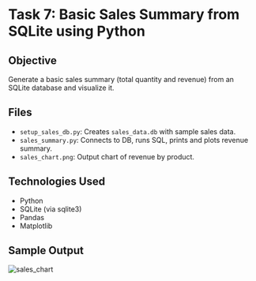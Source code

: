 # Task 7: Basic Sales Summary from SQLite using Python

## Objective
Generate a basic sales summary (total quantity and revenue) from an SQLite database and visualize it.

## Files
- `setup_sales_db.py`: Creates `sales_data.db` with sample sales data.
- `sales_summary.py`: Connects to DB, runs SQL, prints and plots revenue summary.
- `sales_chart.png`: Output chart of revenue by product.

## Technologies Used
- Python
- SQLite (via sqlite3)
- Pandas
- Matplotlib

## Sample Output
![sales_chart](https://github.com/user-attachments/assets/16e986f5-092f-421c-9762-f0b2416afc65)

